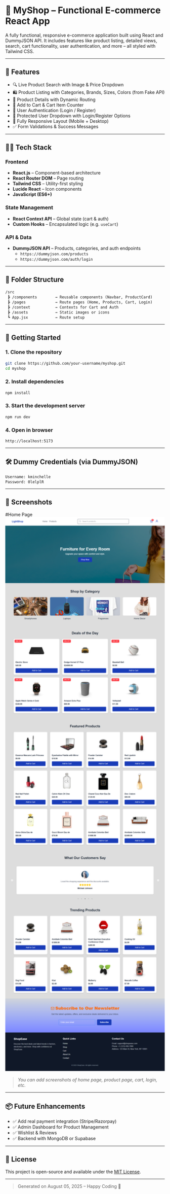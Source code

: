 # 🛒 MyShop – Functional E-commerce React App

A fully functional, responsive e-commerce application built using React and DummyJSON API. It includes features like product listing, detailed views, search, cart functionality, user authentication, and more – all styled with Tailwind CSS.

---

## 📌 Features

- 🔍 Live Product Search with Image & Price Dropdown
- 🛍 Product Listing with Categories, Brands, Sizes, Colors (from Fake API)
- 🧾 Product Details with Dynamic Routing
- 🛒 Add to Cart & Cart Item Counter
- 👤 User Authentication (Login / Register)
- 🔐 Protected User Dropdown with Login/Register Options
- 📱 Fully Responsive Layout (Mobile + Desktop)
- ✅ Form Validations & Success Messages

---

## 🧑‍💻 Tech Stack

### Frontend
- **React.js** – Component-based architecture
- **React Router DOM** – Page routing
- **Tailwind CSS** – Utility-first styling
- **Lucide React** – Icon components
- **JavaScript (ES6+)**

### State Management
- **React Context API** – Global state (cart & auth)
- **Custom Hooks** – Encapsulated logic (e.g. `useCart`)

### API & Data
- **DummyJSON API** – Products, categories, and auth endpoints
  - `https://dummyjson.com/products`
  - `https://dummyjson.com/auth/login`

---

## 📁 Folder Structure

```
/src
 ┣ /components        → Reusable components (Navbar, ProductCard)
 ┣ /pages             → Route pages (Home, Products, Cart, Login)
 ┣ /context           → Contexts for Cart and Auth
 ┣ /assets            → Static images or icons
 ┗ App.jsx            → Route setup
```

---

## 🚀 Getting Started

### 1. Clone the repository

```bash
git clone https://github.com/your-username/myshop.git
cd myshop
```

### 2. Install dependencies

```bash
npm install
```

### 3. Start the development server

```bash
npm run dev
```

### 4. Open in browser

```
http://localhost:5173
```

---

## 🛠 Dummy Credentials (via DummyJSON)

```
Username: kminchelle
Password: 0lelplR
```

---

## 📸 Screenshots
#Home Page
<img width="1394" height="auto" alt="Image" src="public/ss/Light-Shop-Home-Page.png" />
> _You can add screenshots of home page, product page, cart, login, etc._

---

## 📦 Future Enhancements

- ✅ Add real payment integration (Stripe/Razorpay)
- ✅ Admin Dashboard for Product Management
- ✅ Wishlist & Reviews
- ✅ Backend with MongoDB or Supabase

---

## 📄 License

This project is open-source and available under the [MIT License](LICENSE).

---

> Generated on August 05, 2025 – Happy Coding 💙
